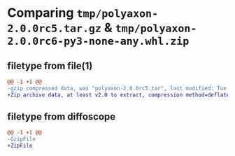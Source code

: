 # Comparing `tmp/polyaxon-2.0.0rc5.tar.gz` & `tmp/polyaxon-2.0.0rc6-py3-none-any.whl.zip`

## filetype from file(1)

```diff
@@ -1 +1 @@
-gzip compressed data, was "polyaxon-2.0.0rc5.tar", last modified: Tue Apr 11 15:35:25 2023, max compression
+Zip archive data, at least v2.0 to extract, compression method=deflate
```

## filetype from diffoscope

```diff
@@ -1 +1 @@
-GzipFile
+ZipFile
```

